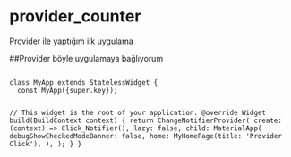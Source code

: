 # provider_counter

Provider ile yaptığım ilk uygulama 

##Provider böyle uygulamaya bağlıyorum

<Code>
class MyApp extends StatelessWidget {
  const MyApp({super.key});

  // This widget is the root of your application.
  @override
  Widget build(BuildContext context) {
    return ChangeNotifierProvider(
      create: (context) => Click_Notifier(),
      lazy: false,
      child: MaterialApp(
        debugShowCheckedModeBanner: false,
        home: MyHomePage(title: 'Provider Click'),
      ),
    );
  }
}

</Code>

